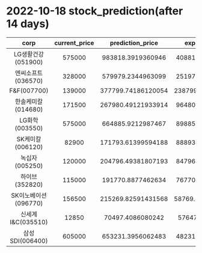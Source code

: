 # 2022-10-18 stock_prediction(after 14 days)

|   corp   |   current_price   |   prediction_price   |   expected_profit   |
|:--------:|:-----------------:|:--------------------:|:-------------------:|
|LG생활건강(051900)|575000|983818.3919360946|408818.3919360946|
|엔씨소프트(036570)|328000|579979.2344963099|251979.2344963099|
|F&F(007700)|139000|377799.74186120054|238799.74186120054|
|한솔케미칼(014680)|171500|267980.49121933914|96480.49121933914|
|LG화학(003550)|575000|664885.9212987467|89885.92129874672|
|SK케미칼(006120)|82900|171793.61399594188|88893.61399594188|
|녹십자(005250)|120000|204796.49381807193|84796.49381807193|
|하이브(352820)|115000|191770.8877462634|76770.88774626341|
|SK이노베이션(096770)|156500|215269.82591431568|58769.825914315676|
|신세계 I&C(035510)|12850|70497.4086080242|57647.4086080242|
|삼성SDI(006400)|605000|653231.3956062483|48231.39560624829|
